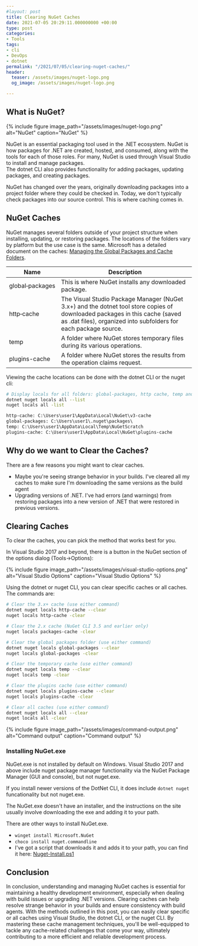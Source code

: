 ```yaml
---
#layout: post
title: Clearing NuGet Caches
date: 2021-07-05 20:29:11.000000000 +00:00
type: post
categories:
- Tools
tags:
- cli
- DevOps
- dotnet
permalink: "/2021/07/05/clearing-nuget-caches/"
header:
  teaser: /assets/images/nuget-logo.png
  og_image: /assets/images/nuget-logo.png

---
```

## What is NuGet?

{% include figure image_path="/assets/images/nuget-logo.png" alt="NuGet" caption="NuGet" %}

NuGet is an essential packaging tool used in the .NET ecosystem. NuGet is how packages for .NET are created, hosted, and consumed, along with the tools for each of those roles. For many, NuGet is used through Visual Studio to install and manage packages.  
The dotnet CLI also provides functionality for adding packages, updating packages, and creating packages.

NuGet has changed over the years, originally downloading packages into a project folder where they could be checked in. Today, we don't typically check packages into our source control. This is where caching comes in.

## NuGet Caches

NuGet manages several folders outside of your project structure when installing, updating, or restoring packages. The locations of the folders vary by platform but the use case is the same. Microsoft has a detailed document on the caches: [Managing the Global Packages and Cache Folders](https://docs.microsoft.com/en-us/nuget/consume-packages/managing-the-global-packages-and-cache-folders).

| Name | Description |
| --- | --- |
| global‑packages | This is where NuGet installs any downloaded package. |
| http‑cache | The Visual Studio Package Manager (NuGet 3.x+) and the dotnet tool store copies of downloaded packages in this cache (saved as .dat files), organized into subfolders for each package source. |
| temp | A folder where NuGet stores temporary files during its various operations. |
| plugins-cache | A folder where NuGet stores the results from the operation claims request. |

Viewing the cache locations can be done with the dotnet CLI or the nuget cli:

```bash
# Display locals for all folders: global-packages, http cache, temp and plugins cache
dotnet nuget locals all --list
nuget locals all -list
```

```cmd
http-cache: C:\Users\user1\AppData\Local\NuGet\v3-cache
global-packages: C:\Users\user1\.nuget\packages\
temp: C:\Users\user1\AppData\Local\Temp\NuGetScratch
plugins-cache: C:\Users\user1\AppData\Local\NuGet\plugins-cache
```

## Why do we want to Clear the Caches?

There are a few reasons you might want to clear caches.

- Maybe you're seeing strange behavior in your builds. I've cleared all my caches to make sure I'm downloading the same versions as the build agent
- Upgrading versions of .NET. I've had errors (and warnings) from restoring packages into a new version of .NET that were restored in previous versions.

## Clearing Caches

To clear the caches, you can pick the method that works best for you.

In Visual Studio 2017 and beyond, there is a button in the NuGet section of the options dialog (Tools->Options):  

{% include figure image_path="/assets/images/visual-studio-options.png" alt="Visual Studio Options" caption="Visual Studio Options" %}

Using the dotnet or nuget CLI, you can clear specific caches or all caches. The commands are:

```bash
# Clear the 3.x+ cache (use either command)
dotnet nuget locals http-cache --clear
nuget locals http-cache -clear

# Clear the 2.x cache (NuGet CLI 3.5 and earlier only)
nuget locals packages-cache -clear

# Clear the global packages folder (use either command)
dotnet nuget locals global-packages --clear
nuget locals global-packages -clear

# Clear the temporary cache (use either command)
dotnet nuget locals temp --clear
nuget locals temp -clear

# Clear the plugins cache (use either command)
dotnet nuget locals plugins-cache --clear
nuget locals plugins-cache -clear

# Clear all caches (use either command)
dotnet nuget locals all --clear
nuget locals all -clear
```

{% include figure image_path="/assets/images/command-output.png" alt="Command output" caption="Command output" %}

### Installing NuGet.exe

NuGet.exe is not installed by default on Windows. Visual Studio 2017 and above include nuget package manager functionality via the NuGet Package Manager (GUI and console), but not nuget.exe.

If you install newer versions of the DotNet CLI, it does include `dotnet nuget` funcationality but not nuget.exe.

The NuGet.exe doesn't have an installer, and the instructions on the site usually involve downloading the exe and adding it to your path.  

There are other ways to install NuGet.exe.

- `winget install Microsoft.NuGet`
- `choco install nuget.commandline`
- I've got a script that downloads it and adds it to your path, you can find it here: [Nuget-Install.ps1](https://gist.github.com/Codebytes/1ae354e736c88adef5b6f802597e3101)

## Conclusion

In conclusion, understanding and managing NuGet caches is essential for maintaining a healthy development environment, especially when dealing with build issues or upgrading .NET versions. Clearing caches can help resolve strange behavior in your builds and ensure consistency with build agents. With the methods outlined in this post, you can easily clear specific or all caches using Visual Studio, the dotnet CLI, or the nuget CLI. By mastering these cache management techniques, you'll be well-equipped to tackle any cache-related challenges that come your way, ultimately contributing to a more efficient and reliable development process.
